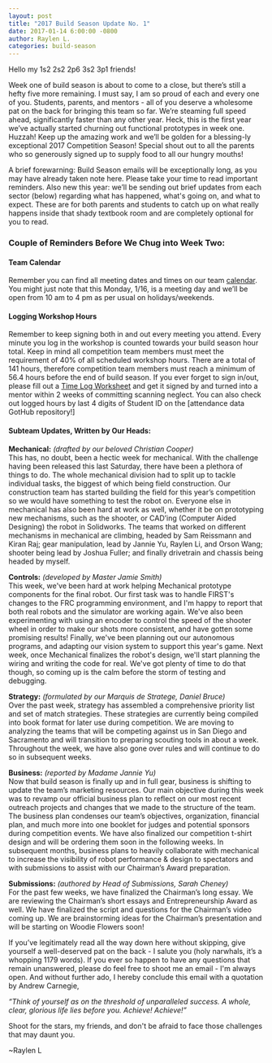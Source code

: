 ```yaml
---
layout: post
title: "2017 Build Season Update No. 1"
date: 2017-01-14 6:00:00 -0800
author: Raylen L.
categories: build-season
---
```


Hello my 1s2 2s2 2p6 3s2 3p1 friends!

Week one of build season is about to come to a close, but there’s still a hefty five more remaining. I must say, I am so proud of each and every one of you. Students, parents, and mentors - all of you deserve a wholesome pat on the back for bringing this team so far. We’re steaming full speed ahead, significantly faster than any other year. Heck, this is the first year we’ve actually started churning out functional prototypes in week one. Huzzah! Keep up the amazing work and we’ll be golden for a blessing-ly exceptional 2017 Competition Season! Special shout out to all the parents who so generously signed up to supply food to all our hungry mouths!

A brief forewarning: Build Season emails will be exceptionally long, as you may have already taken note here. Please take your time to read important reminders. Also new this year: we’ll be sending out brief updates from each sector (below) regarding what has happened, what's going on, and what to expect. These are for both parents and students to catch up on what really happens inside that shady textbook room and are completely optional for you to read.

### Couple of Reminders Before We Chug into Week Two:

#### Team Calendar
Remember you can find all meeting dates and times on our team [calendar](/students/calendar/). You might just note that this Monday, 1/16, is a meeting day and we’ll be open from 10 am to 4 pm as per usual on holidays/weekends.

#### Logging Workshop Hours
Remember to keep signing both in and out every meeting you attend. Every minute you log in the workshop is counted towards your build season hour total. Keep in mind all competition team members must meet the requirement of 40% of all scheduled workshop hours. There are a total of 141 hours, therefore competition team members must reach a minimum of 56.4 hours before the end of build season. If you ever forget to sign in/out, please fill out a [Time Log Worksheet](/assets/documents/FRC_Time_Log_Workshop.pdf) and get it signed by and turned into a mentor within 2 weeks of committing scanning neglect. You can also check out logged hours by last 4 digits of Student ID on the [attendance data GotHub repository!]

#### Subteam Updates, Written by Our Heads:

**Mechanical:** *(drafted by our beloved Christian Cooper)*  
This has, no doubt, been a hectic week for mechanical. With the challenge having been released this last Saturday, there have been a plethora of things to do. The whole mechanical division had to split up to tackle individual tasks, the biggest of which being field construction. Our construction team has started building the field for this year’s competition so we would have something to test the robot on. Everyone else in mechanical has also been hard at work as well, whether it be on prototyping new mechanisms, such as the shooter, or CAD’ing (Computer Aided Designing) the robot in Solidworks. The teams that worked on different mechanisms in mechanical are climbing, headed by Sam Reissmann and Kiran Raj; gear manipulation, lead by Jannie Yu, Raylen Li, and Orson Wang; shooter being lead by Joshua Fuller; and finally drivetrain and chassis being headed by myself.

**Controls:** *(developed by Master Jamie Smith)*  
This week, we've been hard at work helping Mechanical prototype components for the final robot. Our first task was to handle FIRST's changes to the FRC programming environment, and I'm happy to report that both real robots and the simulator are working again. We've also been experimenting with using an encoder to control the speed of the shooter wheel in order to make our shots more consistent, and have gotten some promising results! Finally, we've been planning out our autonomous programs, and adapting our vision system to support this year's game. Next week, once Mechanical finalizes the robot's design, we'll start planning the wiring and writing the code for real. We've got plenty of time to do that though, so coming up is the calm before the storm of testing and debugging.

**Strategy:** *(formulated by our Marquis de Stratege, Daniel Bruce)*  
Over the past week, strategy has assembled a comprehensive priority list and set of match strategies. These strategies are currently being compiled into book format for later use during competition. We are moving to analyzing the teams that will be competing against us in San Diego and Sacramento and will transition to preparing scouting tools in about a week. Throughout the week, we have also gone over rules and will continue to do so in subsequent weeks.

**Business:** *(reported by Madame Jannie Yu)*  
Now that build season is finally up and in full gear, business is shifting to update the team’s marketing resources. Our main objective during this week was to revamp our official business plan to reflect on our most recent outreach projects and changes that we made to the structure of the team. The business plan condenses our team’s objectives, organization, financial plan, and much more into one booklet for judges and potential sponsors during competition events. We have also finalized our competition t-shirt design and will be ordering them soon in the following weeks. In subsequent months, business plans to heavily collaborate with mechanical to increase the visibility of robot performance & design to spectators and with submissions to assist with our Chairman’s Award preparation.

**Submissions:** *(authored by Head of Submissions, Sarah Cheney)*  
For the past few weeks, we have finalized the Chairman’s long essay. We are reviewing the Chairman’s short essays and Entrepreneurship Award as well. We have finalized the script and questions for the Chairman’s video coming up. We are brainstorming ideas for the Chairman’s presentation and will be starting on Woodie Flowers soon!


If you’ve legitimately read all the way down here without skipping, give yourself a well-deserved pat on the back - I salute you (holy narwhals, it’s a whopping 1179 words). If you ever so happen to have any questions that remain unanswered, please do feel free to shoot me an email - I'm always open. And without further ado, I hereby conclude this email with a quotation by Andrew Carnegie,

  *“Think of yourself as on the threshold of unparalleled success. A whole, clear, glorious life lies before you. Achieve! Achieve!”*

Shoot for the stars, my friends, and don't be afraid to face those challenges that may daunt you.

~Raylen L
